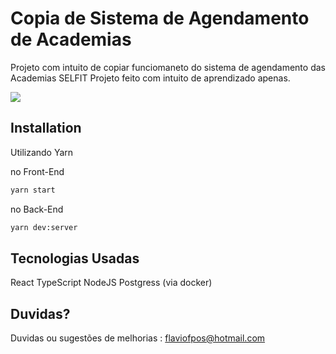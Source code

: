 
# Copia de Sistema de Agendamento de Academias
Projeto com intuito de copiar funciomaneto do sistema de agendamento das Academias SELFIT
Projeto feito com intuito de aprendizado apenas.

![](https://media.giphy.com/media/dRdfYmANn9jK21ljLY/giphy.gif)

## Installation

Utilizando Yarn

no Front-End

```bash
yarn start
```

no Back-End

```bash
yarn dev:server
```

## Tecnologias Usadas

React
TypeScript
NodeJS
Postgress (via docker)



## Duvidas? 
Duvidas ou sugestões de melhorias : flaviofpos@hotmail.com
